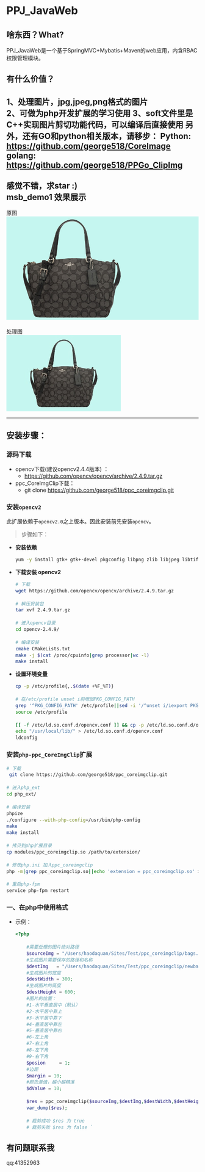 PPJ_JavaWeb
====
啥东西？What?
----
PPJ_JavaWeb是一个基于SpringMVC+Mybatis+Maven的web应用，内含RBAC权限管理模块。

有什么价值？
----
1、处理图片，jpg,jpeg,png格式的图片       
2、可做为php开发扩展的学习使用 
3、soft文件里是C++实现图片剪切功能代码，可以编译后直接使用 
另外，还有GO和python相关版本，请移步：
Python: https://github.com/george518/CoreImage    
golang: https://github.com/george518/PPGo_ClipImg   <br>
<br />
感觉不错，求star :)
<br /> 
    msb_demo1
效果展示
----
原图<br/>
![github](https://github.com/george518/ppc_coreimgclip/blob/master/images/bags.jpg?raw=true "github")
<br/><br/>
处理图<br/>
![github](https://github.com/george518/ppc_coreimgclip/blob/master/images/newbags.jpg?raw=true "github")

----
## 安装步骤：

### 源码下载

* opencv下载(建议opencv2.4.4版本) ：
    * https://github.com/opencv/opencv/archive/2.4.9.tar.gz
* ppc_CoreImgClip下载：
    * git clone https://github.com/george518/ppc_coreimgclip.git

### 安装`opencv2`

此扩展依赖于`opencv2.0`之上版本。因此安装前先安装`opencv`。

> 步骤如下：

* **安装依赖**

    ```bash
    yum -y install gtk+ gtk+-devel pkgconfig libpng zlib libjpeg libtiff cmake
    ```

* **下载安装 opencv2**

    ```bash
    # 下载
    wget https://github.com/opencv/opencv/archive/2.4.9.tar.gz
    
    # 解压安装包
    tar xvf 2.4.9.tar.gz
    
    # 进入opencv目录
    cd opencv-2.4.9/
    
    # 编译安装
    cmake CMakeLists.txt
    make -j $(cat /proc/cpuinfo|grep processor|wc -l)
    make install
    ```
    
* **设置环境变量**

    ```bash
    cp -p /etc/profile{,.$(date +%F_%T)}
    
    # 在/etc/profile unset i前增加PKG_CONFIG_PATH
    grep '^PKG_CONFIG_PATH' /etc/profile||sed -i '/^unset i/iexport PKG_CONFIG_PATH=/usr/lib/pkgconfig/:/usr/local/lib/pkgconfig:$PKG_CONFIG_PATH' /etc/profile
    source /etc/profile
    
    [[ -f /etc/ld.so.conf.d/opencv.conf ]] && cp -p /etc/ld.so.conf.d/opencv.conf{,.$(date +%F)}
    echo "/usr/local/lib/" > /etc/ld.so.conf.d/opencv.conf
    ldconfig
    ```


### 安装`php-ppc_CoreImgClip`扩展

```bash
# 下载
 git clone https://github.com/george518/ppc_coreimgclip.git

# 进入php_ext
cd php_ext/

# 编译安装
phpize
./configure --with-php-config=/usr/bin/php-config
make
make install

# 拷贝到php扩展目录
cp modules/ppc_coreimgclip.so /path/to/extension/

# 修改php.ini 加入ppc_coreimgclip
php -m|grep ppc_coreimgclip.so||echo 'extension = ppc_coreimgclip.so' >> /etc/php.ini

# 重启php-fpm
service php-fpm restart
```

### 一、在php中使用格式

* 示例：

    ```php
    <?php

        #需要处理的图片绝对路径
        $sourceImg = "/Users/haodaquan/Sites/Test/ppc_coreimgclip/bags.jpg";
        #生成图片需要保存的路径和名称
        $destImg   = "/Users/haodaquan/Sites/Test/ppc_coreimgclip/newbags.jpg";
        #生成图片的宽度
        $destWidth = 300;
        #生成图片的高度
        $destHeight = 600;
        #图片的位置：
        #1-水平垂直居中（默认）
        #2-水平居中靠上
        #3-水平居中靠下
        #4-垂直居中靠左
        #5-垂直居中靠右
        #6-左上角
        #7-右上角
        #8-左下角
        #9-右下角
        $posion     = 1;
        #边距
        $margin = 10;
        #颜色差值，越小越精准
        $dValue = 10;
    
        $res = ppc_coreimgclip($sourceImg,$destImg,$destWidth,$destHeight,$posion,$margin,$dValue);
        var_dump($res);
        
        # 裁剪成功 $res 为 true
        # 裁剪失败 $res 为 false `
    ```

有问题联系我
----
qq:41352963


